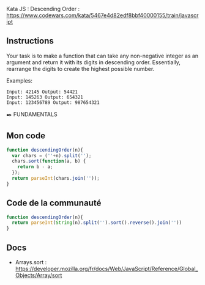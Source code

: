 Kata JS : Descending Order : https://www.codewars.com/kata/5467e4d82edf8bbf40000155/train/javascript

## Instructions
Your task is to make a function that can take any non-negative integer as an argument and return it with its digits in descending order. Essentially, rearrange the digits to create the highest possible number.

Examples:
```
Input: 42145 Output: 54421
Input: 145263 Output: 654321
Input: 123456789 Output: 987654321
```
✒️ FUNDAMENTALS

## Mon code
```js
function descendingOrder(n){
  var chars = (''+n).split('');
  chars.sort(function(a, b) {
    return b - a;
  });
  return parseInt(chars.join(''));
}
```

## Code de la communauté
```js
function descendingOrder(n){
  return parseInt(String(n).split('').sort().reverse().join(''))
}
```

## Docs
- Arrays.sort : https://developer.mozilla.org/fr/docs/Web/JavaScript/Reference/Global_Objects/Array/sort
